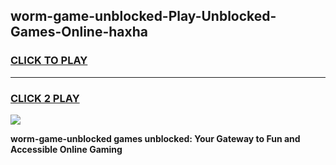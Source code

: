 
## worm-game-unblocked-Play-Unblocked-Games-Online-haxha
<h3>
<a href="https://premium76.site?title=worm-game-unblocked&ref=25A">CLICK TO PLAY</a></h3>
<hr>

<h3>
<a href="https://premium76.site?title=worm-game-unblocked&ref=25A">CLICK 2 PLAY</a>
  
</h3>

<a href="https://premium76.site?title=worm-game-unblocked&ref=25A"><img src="https://clearcache.store/games.png"></a>


**worm-game-unblocked games unblocked: Your Gateway to Fun and Accessible Online Gaming**

